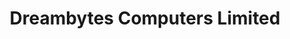 ---
title: "Dreambytes Computers Limited"
url: /cheadle/dreambytes-computers-limited/
shop: Computer
---